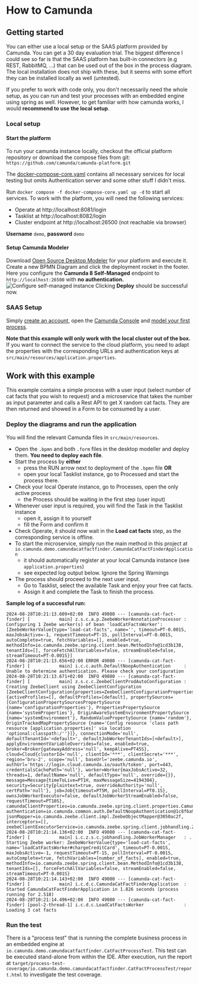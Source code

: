 # How to Camunda

## Getting started

You can either use a local setup or the SAAS platform provided by Camunda. You can get a 30 day evaluation trial. The biggest difference I could see so far is that the SAAS platform has built-in connectors (e.g REST, RabbitMQ, ...) that can be used out of the box in the process diagram. The local installation does not ship with these, but it seems with some effort they can be installed locally as well (untested).

If you prefer to work with code only, you don't necessarily need the whole setup, as you can run and test your processes with an embedded engine using spring as well. However, to get familiar with how camunda works, I would **recommend to use the local setup**.

### Local setup

#### Start the platform
To run your camunda instance locally, checkout the official platform repository or download the compose files from git:
`https://github.com/camunda/camunda-platform.git`

The [docker-compose-core.yaml](https://github.com/camunda/camunda-platform/blob/main/docker-compose-core.yaml) contains all necessary services for local testing but omits Authentication server and some other stuff I didn't miss. 

Run `docker compose -f docker-compose-core.yaml up -d` to start all services. To work with the platform, you will need the following services:

* Operate at http://localhost:8081/login
* Tasklist at http://localhost:8082/login
* Cluster endpoint at http://localhost:26500 (not reachable via browser)

**Username** `demo`, **password** `demo`

#### Setup Camunda Modeler

Download [Open Source Desktop Modeler](https://camunda.com/download/modeler/) for your platform and execute it.
Create a new BPMN Diagram and click the deployment rocket in the footer. Here you configure the **Camunda 8 Self-Managed** endpoint to `http://localhost:26500` with **no authentication.**
![Configure self-managed instance](https://docs.camunda.io/assets/images/deploy-empty-24ac8590e28b044747fd13a173273eaf.png)
Clicking **Deploy** should be successful now.
### SAAS Setup

Simply [create an account](https://docs.camunda.io/docs/guides/getting-started/), open the [Camunda Console](https://console.camunda.io/) and [model your first process](https://docs.camunda.io/docs/guides/model-your-first-process/).

**Note that this example will only work with the local cluster out of the box.** If you want to connect the service to the cloud platform, you need to adapt the properties with the corresponding URLs and authentication keys at `src/main/resources/application.properties`.

## Work with this example
This example contains a simple process with a user input (select number of cat facts that you wish to request) and a microservice that takes the number as input parameter and calls a Rest API to get X random cat facts. They are then returned and showed in a Form to be consumed by a user.

### Deploy the diagrams and run the application

You will find the relevant Camunda files in `src/main/resources`. 
* Open the `.bpmn` and both `.form` files in the desktop modeller and deploy them. **You need to deploy each file**.
* Start the process by **either**
  * press the RUN arrow next to deployment of the `.bpmn` file **OR**
  * open your local Tasklist instance, go to Processed and start the process there.
* Check your local Operate instance, go to Processes, open the only active process
  * the Process should be waiting in the first step (user input)
* Whenever user input is required, you will find the Task in the Tasklist instance
  * open it, assign it to yourself
  * fill the Form and confirm it
* Check Operate, it should now wait in the **Load cat facts** step, as the corresponding service is offline.
* To start the microservice, simply run the main method in this project at `io.camunda.demo.camundacatfactfinder.CamundaCatFactFinderApplication`
  * it should automatically register at your local Camunda instance (see `application.properties`)
  * see expected log output below. Ignore the Spring Warnings
* The process should proceed to the next user input.
  * Go to Tasklist, select the available Task and enjoy your free cat facts.
  * Assign it and complete the Task to finish the process.

**Sample log of a successful run:**
```
2024-08-28T10:21:13.609+02:00  INFO 49080 --- [camunda-cat-fact-finder] [           main] z.s.c.a.p.ZeebeWorkerAnnotationProcessor : Configuring 1 Zeebe worker(s) of bean 'loadCatFactsWorker': [ZeebeWorkerValue{type='load-cat-facts', name='', timeout=PT-0.001S, maxJobsActive=-1, requestTimeout=PT-1S, pollInterval=PT-0.001S, autoComplete=true, fetchVariables=[], enabled=true, methodInfo=io.camunda.zeebe.spring.client.bean.MethodInfo@1cd3b138, tenantIds=[], forceFetchAllVariables=false, streamEnabled=false, streamTimeout=PT-0.001S}]
2024-08-28T10:21:13.656+02:00 ERROR 49080 --- [camunda-cat-fact-finder] [           main] i.c.c.auth.DefaultNoopAuthentication     : Unable to determine authentication. Please check your configuration
2024-08-28T10:21:13.671+02:00  INFO 49080 --- [camunda-cat-fact-finder] [           main] z.s.c.c.ZeebeClientProdAutoConfiguration : Creating ZeebeClient using ZeebeClientConfiguration [ZeebeClientConfiguration{properties=ZeebeClientConfigurationProperties{environment=ApplicationEnvironment {activeProfiles=[], defaultProfiles=[default], propertySources=[ConfigurationPropertySourcesPropertySource {name='configurationProperties'}, PropertiesPropertySource {name='systemProperties'}, OriginAwareSystemEnvironmentPropertySource {name='systemEnvironment'}, RandomValuePropertySource {name='random'}, OriginTrackedMapPropertySource {name='Config resource 'class path resource [application.properties]' via location 'optional:classpath:/''}]}, connectionMode='null', defaultTenantId='<default>', defaultJobWorkerTenantIds=[<default>], applyEnvironmentVariableOverrides=false, enabled=true, broker=Broker{gatewayAddress='null', keepAlive=PT45S}, cloud=Cloud{clusterId='null', clientId='***', clientSecret='***', region='bru-2', scope='null', baseUrl='zeebe.camunda.io', authUrl='https://login.cloud.camunda.io/oauth/token', port=443, credentialsCachePath='null'}, worker=Worker{maxJobsActive=32, threads=1, defaultName='null', defaultType='null', override={}}, message=Message{timeToLive=PT1H, maxMessageSize=4194304}, security=Security{plaintext=true, overrideAuthority='null', certPath='null'}, job=Job{timeout=PT5M, pollInterval=PT0.1S}, ownsJobWorkerExecutor=false, defaultJobWorkerStreamEnabled=false, requestTimeout=PT10S}, camundaClientProperties=io.camunda.zeebe.spring.client.properties.CamundaClientProperties@617389a, authentication=io.camunda.common.auth.DefaultNoopAuthentication@1c8f6a90, jsonMapper=io.camunda.zeebe.client.impl.ZeebeObjectMapper@3050ac2f, interceptors=[], zeebeClientExecutorService=io.camunda.zeebe.spring.client.jobhandling.ZeebeClientExecutorService@265bd546}]
2024-08-28T10:21:14.136+02:00  INFO 49080 --- [camunda-cat-fact-finder] [           main] i.c.z.s.c.jobhandling.JobWorkerManager   : . Starting Zeebe worker: ZeebeWorkerValue{type='load-cat-facts', name='loadCatFactsWorker#chargeCreditCard', timeout=PT-0.001S, maxJobsActive=-1, requestTimeout=PT-1S, pollInterval=PT-0.001S, autoComplete=true, fetchVariables=[number_of_facts], enabled=true, methodInfo=io.camunda.zeebe.spring.client.bean.MethodInfo@1cd3b138, tenantIds=[], forceFetchAllVariables=false, streamEnabled=false, streamTimeout=PT-0.001S}
2024-08-28T10:21:14.143+02:00  INFO 49080 --- [camunda-cat-fact-finder] [           main] i.c.d.c.CamundaCatFactFinderApplication  : Started CamundaCatFactFinderApplication in 1.826 seconds (process running for 2.518)
2024-08-28T10:21:14.496+02:00  INFO 49080 --- [camunda-cat-fact-finder] [pool-2-thread-1] i.c.d.c.LoadCatFactsWorker               : Loading 3 cat facts
```

### Run the test

There is a "process test" that is running the complete business process in an embedded engine at `io.camunda.demo.camundacatfactfinder.CatFactProcessTest`. This test can be executed stand-alone from within the IDE. 
After execution, run the report at `target/process-test-coverage/io.camunda.demo.camundacatfactfinder.CatFactProcessTest/report.html` to investigate the test coverage.

